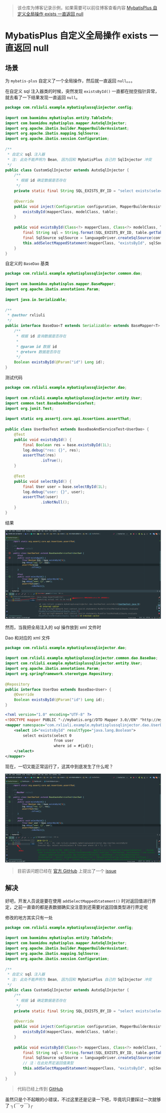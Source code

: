 > 该仓库为博客记录示例，如果需要可以前往博客查看内容 [MybatisPlus 自定义全局操作 exists 一直返回 null](https://blog.rxliuli.com/p/5bd9a558/)

# MybatisPlus 自定义全局操作 exists 一直返回 null

## 场景

为 `mybatis-plus` 自定义了一个全局操作，然后就一直返回 `null`。。。

在自定义 sql 注入器类的时候，突然发现 `existsById()` 一直都在抛空指针异常，就去看了一下结果发现一直返回 `null`。

```java
package com.rxliuli.example.mybatisplussqlinjector.config;

import com.baomidou.mybatisplus.entity.TableInfo;
import com.baomidou.mybatisplus.mapper.AutoSqlInjector;
import org.apache.ibatis.builder.MapperBuilderAssistant;
import org.apache.ibatis.mapping.SqlSource;
import org.apache.ibatis.session.Configuration;

/**
 * 自定义 sql 注入器
 * 注: 此处不能声明为 Bean, 因为回和 MybatisPlus 自己的 SqlInjector 冲突
 */
public class CustomSqlInjector extends AutoSqlInjector {
    /**
     * 根据 id 确定数据是否存在
     */
    private static final String SQL_EXISTS_BY_ID = "select exists(select 0 from %s where id = #{id});";

    @Override
    public void inject(Configuration configuration, MapperBuilderAssistant builderAssistant, Class<?> mapperClass, Class<?> modelClass, TableInfo table) {
        existsById(mapperClass, modelClass, table);
    }

    public void existsById(Class<?> mapperClass, Class<?> modelClass, TableInfo table) {
        final String sql = String.format(SQL_EXISTS_BY_ID, table.getTableName());
        final SqlSource sqlSource = languageDriver.createSqlSource(configuration, sql, modelClass);
        this.addSelectMappedStatement(mapperClass, "existsById", sqlSource, modelClass, table);
    }
}
```

自定义的 `BaseDao` 基类

```java
package com.rxliuli.example.mybatisplussqlinjector.common.dao;

import com.baomidou.mybatisplus.mapper.BaseMapper;
import org.apache.ibatis.annotations.Param;

import java.io.Serializable;

/**
 * @author rxliuli
 */
public interface BaseDao<T extends Serializable> extends BaseMapper<T> {
    /**
     * 根据 id 查询数据是否存在
     *
     * @param id 数据 id
     * @return 数据是否存在
     */
    Boolean existsById(@Param("id") Long id);
}
```

测试代码

```java
package com.rxliuli.example.mybatisplussqlinjector.dao;

import com.rxliuli.example.mybatisplussqlinjector.entity.User;
import common.test.BaseDaoAndServiceTest;
import org.junit.Test;

import static org.assertj.core.api.Assertions.assertThat;

public class UserDaoTest extends BaseDaoAndServiceTest<UserDao> {
    @Test
    public void existsById() {
        final Boolean res = base.existsById(1L);
        log.debug("res: {}", res);
        assertThat(res)
                .isTrue();
    }

    @Test
    public void selectById() {
        final User user = base.selectById(1L);
        log.debug("user: {}", user);
        assertThat(user)
                .isNotNull();
    }
}
```

结果

![测试结果](https://raw.githubusercontent.com/rxliuli/img-bed/master/20181211202332.png)

然而，当我把全局注入的 sql 操作放到 xml 文件时

Dao 和对应的 xml 文件

```java
package com.rxliuli.example.mybatisplussqlinjector.dao;

import com.rxliuli.example.mybatisplussqlinjector.common.dao.BaseDao;
import com.rxliuli.example.mybatisplussqlinjector.entity.User;
import org.apache.ibatis.annotations.Param;
import org.springframework.stereotype.Repository;

@Repository
public interface UserDao extends BaseDao<User> {
    @Override
    Boolean existsById(@Param("id") Long id);
}
```

```xml
<?xml version="1.0" encoding="UTF-8" ?>
<!DOCTYPE mapper PUBLIC "-//mybatis.org//DTD Mapper 3.0//EN" "http://mybatis.org/dtd/mybatis-3-mapper.dtd" >
<mapper namespace="com.rxliuli.example.mybatisplussqlinjector.dao.UserDao">
    <select id="existsById" resultType="java.lang.Boolean">
        select exists(select 0
                      from user
                      where id = #{id});
    </select>
</mapper>
```

现在，一切又能正常运行了，这其中到底发生了什么呢？

![测试正常运行](https://raw.githubusercontent.com/rxliuli/img-bed/master/20181211202834.png)

> 目前该问题已经在 [官方 GitHub](https://github.com/baomidou/mybatis-plus) 上提出了一个 [issue](https://github.com/baomidou/mybatis-plus/issues/694)

## 解决

好吧，开发人员说是要在使用 `addSelectMappedStatement()` 时对返回值进行界定，之前一直查的都是表数据确实没注意到还需要对返回值类型进行界定呢

修改的地方其实只有一处

```java
package com.rxliuli.example.mybatisplussqlinjector.config;

import com.baomidou.mybatisplus.entity.TableInfo;
import com.baomidou.mybatisplus.mapper.AutoSqlInjector;
import org.apache.ibatis.builder.MapperBuilderAssistant;
import org.apache.ibatis.mapping.SqlSource;
import org.apache.ibatis.session.Configuration;

/**
 * 自定义 sql 注入器
 * 注: 此处不能声明为 Bean, 因为回和 MybatisPlus 自己的 SqlInjector 冲突
 */
public class CustomSqlInjector extends AutoSqlInjector {
    /**
     * 根据 id 确定数据是否存在
     */
    private static final String SQL_EXISTS_BY_ID = "select exists(select 0 from %s where id = #{id});";

    @Override
    public void inject(Configuration configuration, MapperBuilderAssistant builderAssistant, Class<?> mapperClass, Class<?> modelClass, TableInfo table) {
        existsById(mapperClass, modelClass, table);
    }

    public void existsById(Class<?> mapperClass, Class<?> modelClass, TableInfo table) {
        final String sql = String.format(SQL_EXISTS_BY_ID, table.getTableName());
        final SqlSource sqlSource = languageDriver.createSqlSource(configuration, sql, modelClass);
        // 注：在此处界定返回值类型
        this.addSelectMappedStatement(mapperClass, "existsById", sqlSource, Boolean.class, table);
    }
}
```

> 代码已经上传到 [GitHub](https://github.com/rxliuli/mybatis-plus-sql-injector-example)

虽然只是个不起眼的小错误，不过这里还是记录一下吧，毕竟坑只要踩过一次就够了 ┐(￣ヮ￣)┌
